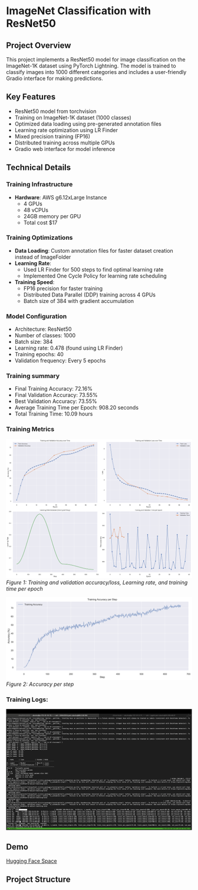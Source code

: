 # ImageNet Classification with ResNet50

## Project Overview
This project implements a ResNet50 model for image classification on the ImageNet-1K dataset using PyTorch Lightning. The model is trained to classify images into 1000 different categories and includes a user-friendly Gradio interface for making predictions.

## Key Features
- ResNet50 model from torchvision
- Training on ImageNet-1K dataset (1000 classes)
- Optimized data loading using pre-generated annotation files
- Learning rate optimization using LR Finder
- Mixed precision training (FP16)
- Distributed training across multiple GPUs
- Gradio web interface for model inference

## Technical Details

### Training Infrastructure
- **Hardware**: AWS g6.12xLarge Instance
  - 4 GPUs
  - 48 vCPUs
  - 24GB memory per GPU
  - Total cost $17

### Training Optimizations
- **Data Loading**: Custom annotation files for faster dataset creation instead of ImageFolder
- **Learning Rate**: 
  - Used LR Finder for 500 steps to find optimal learning rate
  - Implemented One Cycle Policy for learning rate scheduling
- **Training Speed**:
  - FP16 precision for faster training
  - Distributed Data Parallel (DDP) training across 4 GPUs
  - Batch size of 384 with gradient accumulation

### Model Configuration
- Architecture: ResNet50
- Number of classes: 1000
- Batch size: 384
- Learning rate: 0.478 (found using LR Finder)
- Training epochs: 40
- Validation frequency: Every 5 epochs

### Training summary
- Final Training Accuracy: 72.16%
- Final Validation Accuracy: 73.55%
- Best Validation Accuracy: 73.55%
- Average Training Time per Epoch: 908.20 seconds
- Total Training Time: 10.09 hours

### Training Metrics
![Training Metrics](./training_metrics.png)
*Figure 1: Training and validation accuracy/loss, Learning rate, and training time per epoch*

![Training Accuracy](./training_steps.png)
*Figure 2: Accuracy per step*

### Training Logs:
![Training Logs](./Resnet50Imagenet.png)

## Demo

[Hugging Face Space](https://huggingface.co/spaces/walnash/Resnet50_ImageNet)

## Project Structure 

